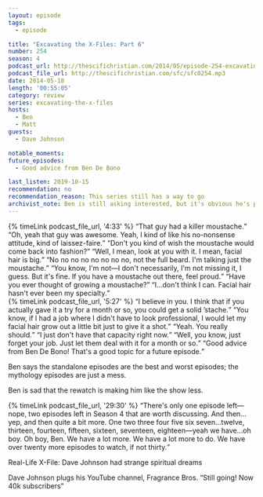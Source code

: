 ```yaml
---
layout: episode
tags:
  - episode

title: "Excavating the X-Files: Part 6"
number: 254
season: 4
podcast_url: http://thescifichristian.com/2014/05/episode-254-excavating-the-x-files-part-6/
podcast_file_url: http://thescifichristian.com/sfc/sfc0254.mp3
date: 2014-05-18
length: '00:55:05'
category: review
series: excavating-the-x-files
hosts:
  - Ben
  - Matt
guests:
  - Dave Johnson

notable_moments: 
future_episodes:
  - Good advice from Ben De Bono

last_listen: 2019-10-15
recommendation: no
recommendation_reason: This series still has a way to go
archivist_note: Ben is still asking interested, but it's obvious he's paying less attention as he watches the episodes while working. 
---
```

<div class="quote">
  {% timeLink podcast_file_url, '4:33' %}
  <q class="ben">That guy had a killer moustache.</q>
  <q class="matt">Oh, yeah that guy was awesome. Yeah, I kind of like his no-nonsense attitude, kind of laissez-faire.</q>
  <q class="ben">Don't you kind of wish the moustache would come back into fashion?</q>
  <q class="matt">Well, I mean, look at you with it. I mean, facial hair is big.</q>
  <q class="ben">No no no no no no no no, not the full beard. I'm talking just the moustache.</q>
  <q class="matt">You know, I'm not—I don't necessarily, I'm not missing it, I guess. But it's fine. If you have a moustache out there, feel proud.</q>
  <q class="ben">Have you ever thought of growing a moustache?</q>
  <q class="matt">I…don't think I can. Facial hair hasn't ever been my specialty.</q>
</div>

<div class="quote">
  {% timeLink podcast_file_url, '5:27' %}
  <q class="ben">I believe in you. I think that if you actually gave it a try for a month or so, you could get a solid ’stache.</q>
  <q class="matt">You know, if I had a job where I didn't have to look professional, I would let my facial hair grow out a little bit just to give it a shot.</q>
  <q class="ben">Yeah. You really should.</q>
  <q class="matt">I just don't have that capacity right now.</q>
  <q class="ben">Well, you know, just forget your job. Just let them deal with it for a month or so.</q>
  <q class="matt">Good advice from Ben De Bono! That's a good topic for a future episode.</q>
</div>

Ben says the standalone episodes are the best and worst episodes; the mythology episodes are just a mess.

Ben is sad that the rewatch is making him like the show less.

<div class="quote">
  {% timeLink podcast_file_url, '29:30' %}
  <q class="matt">There's only one episode left—nope, two episodes left in Season 4 that are worth discussing. And then…yep, and then quite a bit more. One two three four five six seven…twelve, thirteen, fourteen, fifteen, sixteen, seventeen, eighteen—yeah we have…oh boy. Oh boy, Ben. We have a lot more. We have a lot more to do. We have over twenty more episodes to watch, if not thirty.</q>
</div>

Real-Life X-File: Dave Johnson had strange spiritual dreams

Dave Johnson plugs his YouTube channel, Fragrance Bros. <q class="archivist inline">Still going! Now 40k subscribers</q>